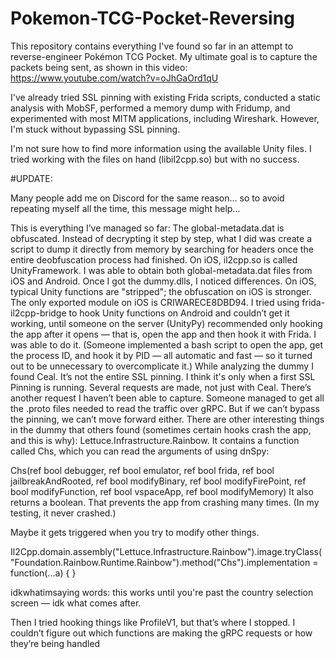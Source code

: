 # Pokemon-TCG-Pocket-Reversing
This repository contains everything I've found so far in an attempt to reverse-engineer Pokémon TCG Pocket. My ultimate goal is to capture the packets being sent, as shown in this video: https://www.youtube.com/watch?v=oJhGaOrd1qU

I've already tried SSL pinning with existing Frida scripts, conducted a static analysis with MobSF, performed a memory dump with Fridump, and experimented with most MITM applications, including Wireshark. However, I'm stuck without bypassing SSL pinning.

I'm not sure how to find more information using the available Unity files. I tried working with the files on hand (libil2cpp.so) but with no success.

#UPDATE:

Many people add me on Discord for the same reason... so to avoid repeating myself all the time, this message might help…

This is everything I’ve managed so far:
The global-metadata.dat is obfuscated. Instead of decrypting it step by step, what I did was create a script to dump it directly from memory by searching for headers once the entire deobfuscation process had finished.
On iOS, il2cpp.so is called UnityFramework. I was able to obtain both global-metadata.dat files from iOS and Android.
Once I got the dummy.dlls, I noticed differences. On iOS, typical Unity functions are "stripped"; the obfuscation on iOS is stronger.
The only exported module on iOS is CRIWARECE8DBD94.
I tried using frida-il2cpp-bridge to hook Unity functions on Android and couldn’t get it working, until someone on the server (UnityPy) recommended only hooking the app after it opens — that is, open the app and then hook it with Frida. I was able to do it. (Someone implemented a bash script to open the app, get the process ID, and hook it by PID — all automatic and fast — so it turned out to be unnecessary to overcomplicate it.)
While analyzing the dummy I found Ceal. It’s not the entire SSL pinning. I think it's only when a first SSL Pinning is running. Several requests are made, not just with Ceal. There’s another request I haven’t been able to capture. Someone managed to get all the .proto files needed to read the traffic over gRPC. But if we can’t bypass the pinning, we can’t move forward either. There are other interesting things in the dummy that others found (sometimes certain hooks crash the app, and this is why): Lettuce.Infrastructure.Rainbow. It contains a function called Chs, which you can read the arguments of using dnSpy:

Chs(ref bool debugger, ref bool emulator, ref bool frida, ref bool jailbreakAndRooted, ref bool modifyBinary, ref bool modifyFirePoint, ref bool modifyFunction, ref bool vspaceApp, ref bool modifyMemory)
It also returns a boolean. That prevents the app from crashing many times. (In my testing, it never crashed.)

Maybe it gets triggered when you try to modify other things.

Il2Cpp.domain.assembly("Lettuce.Infrastructure.Rainbow").image.tryClass("Foundation.Rainbow.Runtime.Rainbow").method("Chs").implementation = function(...a) {
}

idkwhatimsaying words: this works until you're past the country selection screen — idk what comes after.

Then I tried hooking things like ProfileV1, but that’s where I stopped. I couldn’t figure out which functions are making the gRPC requests or how they’re being handled
